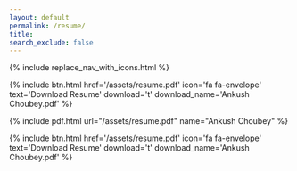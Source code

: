 ```yaml
---
layout: default
permalink: /resume/
title: 
search_exclude: false
---
```

{% include replace_nav_with_icons.html %}

<div style='display: flex; justify-content:center; align-items: center'>
    {% include btn.html href='/assets/resume.pdf' icon='fa fa-envelope' text='Download Resume' download='t' download_name='Ankush Choubey.pdf' %}
</div>

{% include pdf.html url="/assets/resume.pdf" name="Ankush Choubey" %}

<div style='display: flex; justify-content:center; align-items: center'>
    {% include btn.html href='/assets/resume.pdf' icon='fa fa-envelope' text='Download Resume' download='t' download_name='Ankush Choubey.pdf' %}
</div>